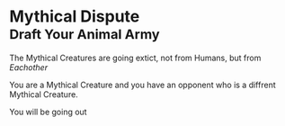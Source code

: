 # Mythical Dispute <br /> <sub>Draft Your Animal Army</sub>

The Mythical Creatures are going extict, not from Humans, but from *Eachother*

You are a Mythical Creature and you have an opponent who is a diffrent Mythical Creature.

You will be going out
